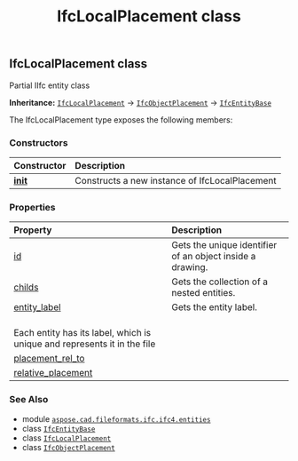 ﻿---
title: IfcLocalPlacement class
second_title: Aspose.CAD for Python via .NET API References
description: 
type: docs
weight: 3510
url: /python-net/aspose.cad.fileformats.ifc.ifc4.entities/ifclocalplacement/
is_root: false
---

## IfcLocalPlacement class

Partial IIfc entity class



**Inheritance:** [`IfcLocalPlacement`](/cad/python-net/aspose.cad.fileformats.ifc.ifc4.entities/ifclocalplacement) → 
[`IfcObjectPlacement`](/cad/python-net/aspose.cad.fileformats.ifc.ifc4.entities/ifcobjectplacement) → 
[`IfcEntityBase`](/cad/python-net/aspose.cad.fileformats.ifc/ifcentitybase)



The IfcLocalPlacement type exposes the following members:

### Constructors
| Constructor | Description |
| :- | :- |
| [__init__](/cad/python-net/aspose.cad.fileformats.ifc.ifc4.entities/ifclocalplacement/__init__/#) | Constructs a new instance of IfcLocalPlacement |


### Properties
| Property | Description |
| :- | :- |
| [id](/cad/python-net/aspose.cad.fileformats.ifc.ifc4.entities/ifclocalplacement/id) | Gets the unique identifier of an object inside a drawing. |
| [childs](/cad/python-net/aspose.cad.fileformats.ifc.ifc4.entities/ifclocalplacement/childs) | Gets the collection of a nested entities. |
| [entity_label](/cad/python-net/aspose.cad.fileformats.ifc.ifc4.entities/ifclocalplacement/entity_label) | Gets the entity label.<br/>Each entity has its label, which is unique and represents it in the file |
| [placement_rel_to](/cad/python-net/aspose.cad.fileformats.ifc.ifc4.entities/ifclocalplacement/placement_rel_to) |  |
| [relative_placement](/cad/python-net/aspose.cad.fileformats.ifc.ifc4.entities/ifclocalplacement/relative_placement) |  |



### See Also
* module [`aspose.cad.fileformats.ifc.ifc4.entities`](..)
* class [`IfcEntityBase`](/cad/python-net/aspose.cad.fileformats.ifc/ifcentitybase)
* class [`IfcLocalPlacement`](/cad/python-net/aspose.cad.fileformats.ifc.ifc4.entities/ifclocalplacement)
* class [`IfcObjectPlacement`](/cad/python-net/aspose.cad.fileformats.ifc.ifc4.entities/ifcobjectplacement)
